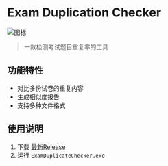 # Exam Duplication Checker

![图标](51miz.ico)

> 一款检测考试题目重复率的工具

## 功能特性
- 对比多份试卷的重复内容
- 生成相似度报告
- 支持多种文件格式

## 使用说明
1. 下载 [最新Release](https://github.com/你的用户名/ExamDuplicateChecker/releases)
2. 运行 `ExamDuplicateChecker.exe`